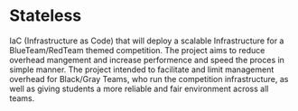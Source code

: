 # Stateless
IaC (Infrastructure as Code) that will deploy a scalable Infrastructure for a BlueTeam/RedTeam themed competition. 
The project aims to reduce overhead mangement and increase performence and speed the proces in simple manner. 
The project intended to facilitate and limit management overhead for Black/Gray Teams, who run the competition infrastructure, as well as giving students a more reliable and fair environment across all teams. 

